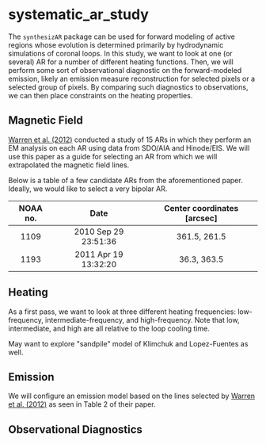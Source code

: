 # systematic_ar_study
The `synthesizAR` package can be used for forward modeling of active regions whose evolution is determined primarily by hydrodynamic simulations of coronal loops. In this study, we want to look at one (or several) AR for a number of different heating functions. Then, we will perform some sort of observational diagnostic on the forward-modeled emission, likely an emission measure reconstruction for selected pixels or a selected group of pixels. By comparing such diagnostics to observations, we can then place constraints on the heating properties.

## Magnetic Field
[Warren et al. (2012)][warren2012] conducted a study of 15 ARs in which they perform an EM analysis on each AR using data from SDO/AIA and Hinode/EIS. We will use this paper as a guide for selecting an AR from which we will extrapolated the magnetic field lines. 

Below is a table of a few candidate ARs from the aforementioned paper. Ideally, we would like to select a very bipolar AR.

| NOAA no. | Date | Center coordinates [arcsec] |
|:--------:|:----:|:------------------:|
| 1109 | 2010 Sep 29 23:51:36 | 361.5, 261.5 |
| 1193 | 2011 Apr 19 13:32:20 | 36.3, 363.5 |


## Heating
As a first pass, we want to look at three different heating frequencies: low-frequency, intermediate-frequency, and high-frequency. Note that low, intermediate, and high are all relative to the loop cooling time.

May want to explore "sandpile" model of Klimchuk and Lopez-Fuentes as well. 

## Emission
We will configure an emission model based on the lines selected by [Warren et al. (2012)][warren2012] as seen in Table 2 of their paper. 

## Observational Diagnostics

[warren2012]: http://adsabs.harvard.edu/abs/2012ApJ...759..141W